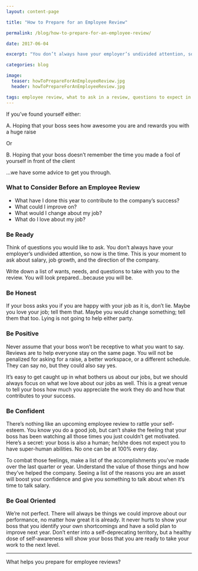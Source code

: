 ```yaml
---
layout: content-page

title: "How to Prepare for an Employee Review"

permalink: /blog/how-to-prepare-for-an-employee-review/

date: 2017-06-04

excerpt: "You don’t always have your employer’s undivided attention, so now is the time. This is your moment to ask about salary, job growth, and the direction of the company."

categories: blog

image:
  teaser: howToPrepareForAnEmployeeReview.jpg
  header: howToPrepareForAnEmployeeReview.jpg

tags: employee review, what to ask in a review, questions to expect in a review, employee review advice, employee review tips
---
```


If you’ve found yourself either:
<p class="indent">A. Hoping that your boss sees how awesome you are and rewards you with a huge raise</p>
<p class="indentMore">Or</p>
<p class="indent">B. Hoping that your boss doesn’t remember the time you made a fool of yourself in front of the client</p>
...we have some advice to get you through.

### What to Consider Before an Employee Review

- What have I done this year to contribute to the company’s success?
- What could I improve on?
- What would I change about my job?
- What do I love about my job?


### Be Ready

Think of questions you would like to ask. You don’t always have your employer’s undivided attention, so now is the time. This is your moment to ask about salary, job growth, and the direction of the company. 
 
Write down a list of wants, needs, and questions to take with you to the review. You will look prepared...because you will be. 

### Be Honest

If your boss asks you if you are happy with your job as it is, don’t lie. Maybe you love your job; tell them that. Maybe you would change something; tell them that too. Lying is not going to help either party.

### Be Positive

Never assume that your boss won’t be receptive to what you want to say. Reviews are to help everyone stay on the same page. You will not be penalized for asking for a raise, a better workspace, or a different schedule. They can say no, but they could also say yes. 
 
It’s easy to get caught up in what bothers us about our jobs, but we should always focus on what we love about our jobs as well. This is a great venue to tell your boss how much you appreciate the work they do and how that contributes to your success.

### Be Confident

There’s nothing like an upcoming employee review to rattle your self-esteem. You know you do a good job, but can’t shake the feeling that your boss has been watching all those times you just couldn’t get motivated. Here’s a secret: your boss is also a human; he/she does not expect you to have super-human abilities. No one can be at 100% every day. 
 
To combat those feelings, make a list of the accomplishments you’ve made over the last quarter or year. Understand the value of those things and how they’ve helped the company. Seeing a list of the reasons you are an asset will boost your confidence and give you something to talk about when it’s time to talk salary. 

### Be Goal Oriented

We’re not perfect. There will always be things we could improve about our performance, no matter how great it is already. It never hurts to show your boss that you identify your own shortcomings and have a solid plan to improve next year. Don’t enter into a self-deprecating territory, but a healthy dose of self-awareness will show your boss that you are ready to take your work to the next level.

<hr class="secondary">

What helps you prepare for employee reviews?